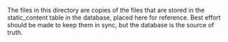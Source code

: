 The files in this directory are copies of the files that are stored in the static_content table in
the database, placed here for reference. Best effort should be made to keep them in sync, but the
database is the source of truth.